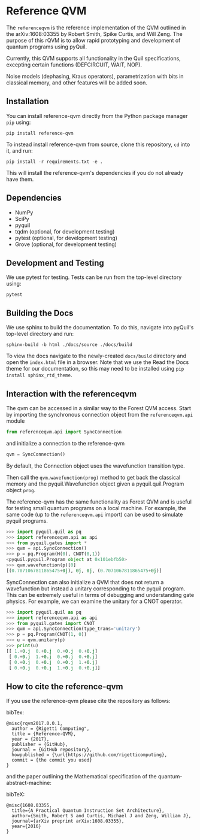 # Reference QVM

The `referenceqvm` is the reference implementation of the QVM outlined in the
arXiv:1608:03355 by Robert Smith, Spike Curtis, and Will Zeng. The purpose of
this rQVM is to allow rapid prototyping and development of quantum programs
using pyQuil.

Currently, this QVM supports all functionality in the Quil specifications, 
excepting certain functions (DEFCIRCUIT, WAIT, NOP).

Noise models (dephasing, Kraus operators), parametrization with bits in 
classical memory, and other features will be added soon.


## Installation

You can install reference-qvm directly from the Python package manager `pip` using:
```
pip install reference-qvm
```

To instead install reference-qvm from source, clone this repository, `cd` into it, and run:
```
pip install -r requirements.txt -e .
```

This will install the reference-qvm's dependencies if you do not already have them.

## Dependencies

* NumPy
* SciPy
* pyquil
* tqdm (optional, for development testing)
* pytest (optional, for development testing)
* Grove (optional, for development testing)

## Development and Testing

We use pytest for testing. Tests can be run from the top-level directory using:
```
pytest
```

## Building the Docs

We use sphinx to build the documentation. To do this, navigate into pyQuil's top-level directory and run:

```
sphinx-build -b html ./docs/source ./docs/build
```
To view the docs navigate to the newly-created `docs/build` directory and open
the `index.html` file in a browser. Note that we use the Read the Docs theme for
our documentation, so this may need to be installed using `pip install sphinx_rtd_theme`.

## Interaction with the referenceqvm

The qvm can be accessed in a similar way to the Forest QVM access.
Start by importing the synchronous connection object from the `referenceqvm.api` module

```python
from referenceqvm.api import SyncConnection
```

and initialize a connection to the reference-qvm

```python
qvm = SyncConnection()
```

By default, the Connection object uses the wavefunction transition type.  

Then call the `qvm.wavefunction(prog)` method to get back the classical memory and the 
pyquil.Wavefunction object given a pyquil.quil.Program object `prog`.

The reference-qvm has the same functionality as Forest QVM and is useful for testing 
small quantum programs on a local machine.  For example, the same code (up to the 
`referenceqvm.api` import) can be used to simulate pyquil programs.

```python
>>> import pyquil.quil as pq
>>> import referenceqvm.api as api
>>> from pyquil.gates import *
>>> qvm = api.SyncConnection()
>>> p = pq.Program(H(0), CNOT(0,1))
<pyquil.pyquil.Program object at 0x101ebfb50>
>>> qvm.wavefunction(p)[0]
[(0.7071067811865475+0j), 0j, 0j, (0.7071067811865475+0j)]
```

SyncConnection can also initialize a QVM that does not return a wavefunction but instead a unitary corresponding
to the pyquil program.  This can be extremely useful in terms of debugging and understanding gate physics.  For example,
we can examine the unitary for a CNOT operator.

```python
>>> import pyquil.quil as pq
>>> import referenceqvm.api as api
>>> from pyquil.gates import CNOT
>>> qvm = api.SyncConnection(type_trans='unitary')
>>> p = pq.Program(CNOT(1, 0))
>>> u = qvm.unitary(p)
>>> print(u)
[[ 1.+0.j  0.+0.j  0.+0.j  0.+0.j]
 [ 0.+0.j  1.+0.j  0.+0.j  0.+0.j]
 [ 0.+0.j  0.+0.j  0.+0.j  1.+0.j]
 [ 0.+0.j  0.+0.j  1.+0.j  0.+0.j]]
```



## How to cite the reference-qvm

If you use the reference-qvm please cite the repository as follows:

bibTex:
```
@misc{rqvm2017.0.0.1,
  author = {Rigetti Computing",
  title = {Reference-QVM},
  year = {2017},
  publisher = {GitHub},
  journal = {GitHub repository},
  howpublished = {\url{https://github.com/rigetticomputing},
  commit = {the commit you used}
}
```

and the paper outlining the Mathematical specification of the quantum-abstract-machine:

bibTeX:
```
@misc{1608.03355,
  title={A Practical Quantum Instruction Set Architecture},
  author={Smith, Robert S and Curtis, Michael J and Zeng, William J},
  journal={arXiv preprint arXiv:1608.03355},
  year={2016}
}
```

